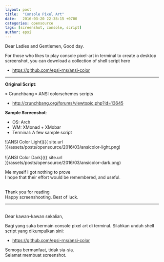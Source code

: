 ```yaml
---
layout: post
title:  "Console Pixel Art"
date:   2016-03-20 22:38:15 +0700
categories: opensource
tags: [screenshot, console, script]
author: epsi
---
```


Dear Ladies and Gentlemen, Good day.<br/>

For those who likes to play console pixel-art in terminal to create a desktop screenshot, you can download a collection of shell script here<br/>

* <https://github.com/epsi-rns/ansi-color>

* * *

**Original Script**:<br/>

» Crunchbang » ANSI colorschemes scripts

* <http://crunchbang.org/forums/viewtopic.php?id=13645>

**Sample Screenshot**:<br/>
+ OS: Arch<br/>
+ WM: XMonad + XMobar<br/>
+ Terminal: A few sample script<br/>

![ANSI Color Light]({{ site.url }}/assets/posts/opensource/2016/03/ansicolor-light.png)
<br/><br/>
![ANSI Color Dark]({{ site.url }}/assets/posts/opensource/2016/03/ansicolor-dark.png)


Me myself I got nothing to prove<br/>
I hope that their effort would be remembered, and useful.<br/>
<br/>

Thank you for reading<br/>
Happy screenshooting. Best of luck.<br/>

* * *
<br/>
Dear kawan-kawan sekalian,

Bagi yang suka bermain console pixel art di terminal. Silahkan unduh shell script yang dikumpulkan sini:<br/>

* <https://github.com/epsi-rns/ansi-color>

Semoga bermanfaat, tidak sia-sia.<br/>
Selamat membuat screenshot.<br/>

